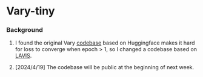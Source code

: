 # Vary-tiny

### Background
1. I found the original Vary [codebase](https://github.com/Ucas-HaoranWei/Vary) based on Huggingface makes it hard for loss to converge when epoch > 1, so I changed a codebase based on [LAVIS](https://github.com/salesforce/LAVIS).

2. [2024/4/19] The codebase will be public at the beginning of next week.
